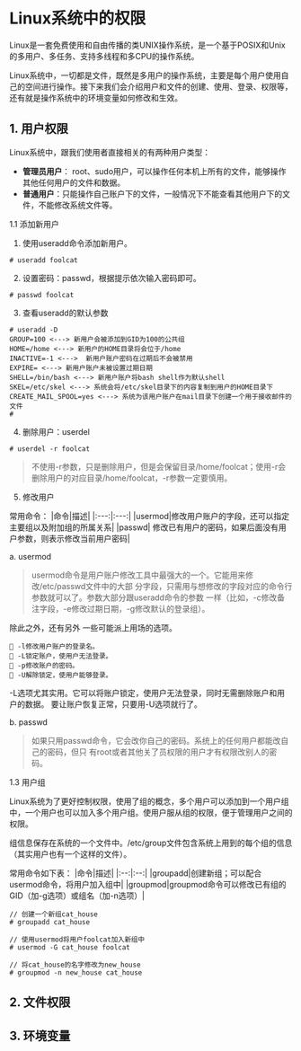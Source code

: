
# Linux系统中的权限
Linux是一套免费使用和自由传播的类UNIX操作系统，是一个基于POSIX和Unix的多用户、多任务、支持多线程和多CPU的操作系统。

Linux系统中，一切都是文件，既然是多用户的操作系统，主要是每个用户使用自己的空间进行操作。接下来我们会介绍用户和文件的创建、使用、登录、权限等，还有就是操作系统中的环境变量如何修改和生效。

## 1. 用户权限
Linux系统中，跟我们使用者直接相关的有两种用户类型：
- **管理员用户**： root、sudo用户，可以操作任何本机上所有的文件，能够操作其他任何用户的文件和数据。
- **普通用户**：只能操作自己账户下的文件，一般情况下不能查看其他用户下的文件，不能修改系统文件等。

1.1 添加新用户

1. 使用useradd命令添加新用户。

```
# useradd foolcat
```
2. 设置密码：passwd，根据提示依次输入密码即可。
```
# passwd foolcat
```
3. 查看useradd的默认参数
```
# useradd -D
GROUP=100 <---> 新用户会被添加到GID为100的公共组
HOME=/home <---> 新用户的HOME目录将会位于/home
INACTIVE=-1 <--->  新用户账户密码在过期后不会被禁用
EXPIRE= <---> 新用户账户未被设置过期日期
SHELL=/bin/bash <---> 新用户账户将bash shell作为默认shell
SKEL=/etc/skel <---> 系统会将/etc/skel目录下的内容复制到用户的HOME目录下 
CREATE_MAIL_SPOOL=yes <---> 系统为该用户账户在mail目录下创建一个用于接收邮件的文件
# 
```
4. 删除用户：userdel
```
# userdel -r foolcat
```
> 不使用-r参数，只是删除用户，但是会保留目录/home/foolcat；使用-r会删除用户的对应目录/home/foolcat，-r参数一定要慎用。

5. 修改用户

常用命令：
|命令|描述|
|:---:|:---:|
|usermod|修改用户账户的字段，还可以指定主要组以及附加组的所属关系|
|passwd| 修改已有用户的密码，如果后面没有用户参数，则表示修改当前用户密码|

a. usermod

> usermod命令是用户账户修改工具中最强大的一个。它能用来修改/etc/passwd文件中的大部
分字段，只需用与想修改的字段对应的命令行参数就可以了。参数大部分跟useradd命令的参数
一样（比如，-c修改备注字段，-e修改过期日期，-g修改默认的登录组）。

除此之外，还有另外
一些可能派上用场的选项。
```
 -l修改用户账户的登录名。
 -L锁定账户，使用户无法登录。
 -p修改账户的密码。
 -U解除锁定，使用户能够登录。
```
-L选项尤其实用。它可以将账户锁定，使用户无法登录，同时无需删除账户和用户的数据。
要让账户恢复正常，只要用-U选项就行了。

b. passwd
> 如果只用passwd命令，它会改你自己的密码。系统上的任何用户都能改自己的密码，但只
有root或者其他关了员权限的用户才有权限改别人的密码。

1.3 用户组

Linux系统为了更好控制权限，使用了组的概念，多个用户可以添加到一个用户组中，一个用户也可以加入多个用户组。使用户服从组的权限，便于管理用户之间的权限。

组信息保存在系统的一个文件中。/etc/group文件包含系统上用到的每个组的信息（其实用户也有一个这样的文件）。

常用命令如下表：
|命令|描述|
|:--:|:--:|
|groupadd|创建新组；可以配合usermod命令，将用户加入组中|
|groupmod|groupmod命令可以修改已有组的GID（加-g选项）或组名（加-n选项）|

```
// 创建一个新组cat_house
# groupadd cat_house 

// 使用usermod将用户foolcat加入新组中
# usermod -G cat_house foolcat

// 将cat_house的名字修改为new_house
# groupmod -n new_house cat_house
```
## 2. 文件权限

## 3. 环境变量
